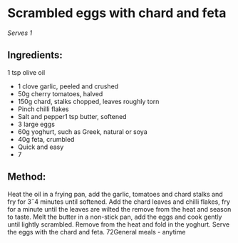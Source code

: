 
# Scrambled eggs with chard  and feta
_Serves 1_
## Ingredients:
1 tsp olive oil
* 1 clove garlic, peeled and crushed
* 50g cherry tomatoes, halved
* 150g chard, stalks chopped, leaves roughly torn
* Pinch chilli flakes
* Salt and pepper1 tsp butter, softened
* 3 large eggs
* 60g yoghurt, such as Greek, natural or soya
* 40g feta, crumbled
* Quick and easy
* 7
## Method:
Heat the oil in a frying pan, add the garlic, tomatoes and chard 
stalks and fry for 3˝4 minutes until softened. Add the chard 
leaves and chilli flakes, fry for a minute until the leaves are 
wilted the remove from the heat and season to taste.
Melt the butter in a non-stick pan, add the eggs and cook 
gently until lightly scrambled. Remove from the heat and fold in 
the yoghurt. Serve the eggs with the chard and feta.
72General meals - anytime

